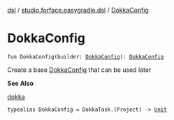 [dsl](../index.md) / [studio.forface.easygradle.dsl](index.md) / [DokkaConfig](./-dokka-config.md)

# DokkaConfig

`fun DokkaConfig(builder: `[`DokkaConfig`](./-dokka-config.md)`): `[`DokkaConfig`](./-dokka-config.md)

Create a base [DokkaConfig](./-dokka-config.md) that can be used later

**See Also**

[dokka](org.gradle.api.-project/dokka.md)

`typealias DokkaConfig = DokkaTask.(Project) -> `[`Unit`](https://kotlinlang.org/api/latest/jvm/stdlib/kotlin/-unit/index.html)